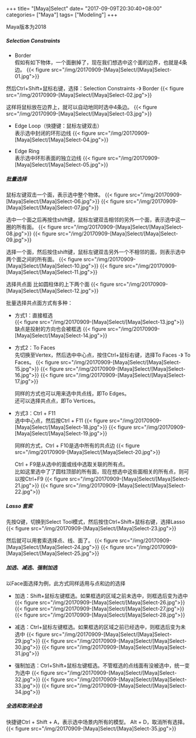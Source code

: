 +++
title= "[Maya]Select"
date= "2017-09-09T20:30:40+08:00"
categories= ["Maya"]
tags= ["Modeling"]
+++

Maya版本为2018

##### Selection Constraints
+ Border  
假如有如下物体，一个面删掉了，现在我们想选中这个面的边界，也就是4条边。
{{< figure src="/img/20170909-[Maya]Select/[Maya]Select-01.jpg">}}

然后Ctrl+Shift+鼠标右键，选择：Selection Constraints -》 Border
{{< figure src="/img/20170909-[Maya]Select/[Maya]Select-02.jpg">}}

这样将鼠标放在边界上，就可以自动地同时选中4条边。
{{< figure src="/img/20170909-[Maya]Select/[Maya]Select-03.jpg">}}

+ Edge Loop（快捷键：鼠标左键双击）  
表示选中封闭的环形边线
{{< figure src="/img/20170909-[Maya]Select/[Maya]Select-04.jpg">}}

+ Edge Ring  
表示选中环形表面的独立边线
{{< figure src="/img/20170909-[Maya]Select/[Maya]Select-05.jpg">}}

##### 批量选择
鼠标左键双击一个面，表示选中整个物体。
{{< figure src="/img/20170909-[Maya]Select/[Maya]Select-06.jpg">}}
{{< figure src="/img/20170909-[Maya]Select/[Maya]Select-07.jpg">}}

选中一个面之后再按住shift键，鼠标左键双击相邻的另外一个面，表示选中这一圈的所有面。
{{< figure src="/img/20170909-[Maya]Select/[Maya]Select-08.jpg">}}
{{< figure src="/img/20170909-[Maya]Select/[Maya]Select-09.jpg">}}

选择一个面，然后按住shift键，鼠标左键双击另外一个不相邻的面，则表示选中两个面之间的所有面。
{{< figure src="/img/20170909-[Maya]Select/[Maya]Select-10.jpg">}}
{{< figure src="/img/20170909-[Maya]Select/[Maya]Select-11.jpg">}}

选择共点面
比如圆柱体的上下两个面
{{< figure src="/img/20170909-[Maya]Select/[Maya]Select-12.jpg">}}

批量选择共点面方式有多种：

+ 方式1：直接框选  
    {{< figure src="/img/20170909-[Maya]Select/[Maya]Select-13.jpg">}}
    缺点是投射的方向也会被框选
    {{< figure src="/img/20170909-[Maya]Select/[Maya]Select-14.jpg">}}

+ 方式2：To Faces  
    先切换至Vertex，然后选中中心点，按住Ctrl+鼠标右键，选择To Faces -》 To Faces。
    {{< figure src="/img/20170909-[Maya]Select/[Maya]Select-15.jpg">}}
    {{< figure src="/img/20170909-[Maya]Select/[Maya]Select-16.jpg">}}
    {{< figure src="/img/20170909-[Maya]Select/[Maya]Select-17.jpg">}}


    同样的方式也可以用来选中共点线，即To Edges。  
    还可以选择共点点，即To Vertices。  

+ 方式3：Ctrl + F11  
    选中中心点，然后按Ctrl + F11
    {{< figure src="/img/20170909-[Maya]Select/[Maya]Select-18.jpg">}}
    {{< figure src="/img/20170909-[Maya]Select/[Maya]Select-19.jpg">}}

    同样的方式，Ctrl + F10是选中所有的共点边
    {{< figure src="/img/20170909-[Maya]Select/[Maya]Select-20.jpg">}}

    Ctrl + F9是从选中的面或线中选取关联的所有点。  
    比如这里选中了了圆柱顶部的所有面，现在想选中这些面相关的所有点，则可以按Ctrl+F9
    {{< figure src="/img/20170909-[Maya]Select/[Maya]Select-21.jpg">}}
    {{< figure src="/img/20170909-[Maya]Select/[Maya]Select-22.jpg">}}

##### Lasso 套索
先按Q键，切换到Select Tool模式，然后按住Ctrl+Shift+鼠标右键，选择Lasso
{{< figure src="/img/20170909-[Maya]Select/[Maya]Select-23.jpg">}}

然后就可以用套索选择点、线、面了。
{{< figure src="/img/20170909-[Maya]Select/[Maya]Select-24.jpg">}}
{{< figure src="/img/20170909-[Maya]Select/[Maya]Select-25.jpg">}}

##### 加选、减选、强制加选
以Face面选择为例，此方式同样适用与点和边的选择

+ 加选：Shift+鼠标左键框选。如果框选的区域之前未选中，则框选后变为选中
{{< figure src="/img/20170909-[Maya]Select/[Maya]Select-26.jpg">}}
{{< figure src="/img/20170909-[Maya]Select/[Maya]Select-27.jpg">}}
{{< figure src="/img/20170909-[Maya]Select/[Maya]Select-28.jpg">}}

+ 减选：Ctrl+鼠标左键框选。如果框选的区域之前已经选中，则框选后变为未选中
{{< figure src="/img/20170909-[Maya]Select/[Maya]Select-29.jpg">}}
{{< figure src="/img/20170909-[Maya]Select/[Maya]Select-30.jpg">}}
{{< figure src="/img/20170909-[Maya]Select/[Maya]Select-31.jpg">}}

+ 强制加选：Ctrl+Shift+鼠标左键框选。不管框选的点线面有没被选中，统一变为选中
{{< figure src="/img/20170909-[Maya]Select/[Maya]Select-32.jpg">}}
{{< figure src="/img/20170909-[Maya]Select/[Maya]Select-33.jpg">}}
{{< figure src="/img/20170909-[Maya]Select/[Maya]Select-34.jpg">}}

##### 全选和取消全选
快捷键Ctrl + Shift + A，表示选中场景内所有的模型。
Alt + D，取消所有选择。
{{< figure src="/img/20170909-[Maya]Select/[Maya]Select-35.jpg">}}



